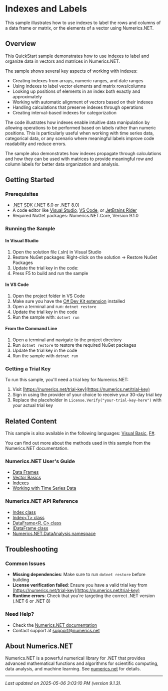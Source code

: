 # Indexes and Labels

This sample illustrates how to use indexes to label the rows and columns of a data frame or matrix, or the elements of a vector using Numerics.NET.

## Overview

This QuickStart sample demonstrates how to use indexes to label and organize data in vectors and matrices in Numerics.NET.

The sample shows several key aspects of working with indexes:
- Creating indexes from arrays, numeric ranges, and date ranges
- Using indexes to label vector elements and matrix rows/columns
- Looking up positions of elements in an index both exactly and approximately
- Working with automatic alignment of vectors based on their indexes
- Handling calculations that preserve indexes through operations
- Creating interval-based indexes for categorization

The code illustrates how indexes enable intuitive data manipulation by allowing operations to be performed
based on labels rather than numeric positions. This is particularly useful when working with time series
data, categorical data, or any scenario where meaningful labels improve code readability and reduce errors.

The sample also demonstrates how indexes propagate through calculations and how they can be used with
matrices to provide meaningful row and column labels for better data organization and analysis.


## Getting Started

### Prerequisites

- [.NET SDK](https://dotnet.microsoft.com/download) (.NET 6.0 or .NET 8.0)
- A code editor like [Visual Studio](https://visualstudio.microsoft.com/), [VS Code](https://code.visualstudio.com/), or [JetBrains Rider](https://www.jetbrains.com/rider/)
- Required NuGet packages: Numerics.NET.Core, Version 9.1.0

### Running the Sample

#### In Visual Studio
1. Open the solution file (.sln) in Visual Studio
2. Restore NuGet packages: Right-click on the solution → Restore NuGet Packages
3. Update the trial key in the code:
4. Press F5 to build and run the sample

#### In VS Code

1. Open the project folder in VS Code
2. Make sure you have the [C# Dev Kit extension](https://marketplace.visualstudio.com/items?itemName=ms-dotnettools.csdevkit) installed
3. Open a terminal and run: `dotnet restore`
4. Update the trial key in the code 
5. Run the sample with: `dotnet run`

#### From the Command Line

1. Open a terminal and navigate to the project directory
2. Run `dotnet restore` to restore the required NuGet packages
3. Update the trial key in the code
4. Run the sample with `dotnet run`

### Getting a Trial Key

To run this sample, you'll need a trial key for Numerics.NET:

1. Visit [https://numerics.net/trial-key](https://numerics.net/trial-key)
2. Sign in using the provider of your choice to receive your 30-day trial key
3. Replace the placeholder in `License.Verify("your-trial-key-here")` with your actual trial key

## Related Content

This sample is also available in the following languages: 
[Visual Basic](https://github.com/NumericsDotNet/quickstart-visualbasic/tree/net8.0/data-analysis/indexes-and-labels), [F#](https://github.com/NumericsDotNet/quickstart-fsharp/tree/net8.0/data-analysis/indexes-and-labels).

You can find out more about the methods used in this sample from the Numerics.NET documentation.

### Numerics.NET User's Guide

- [Data Frames](https://numerics.netdata-analysis/data-frames)
- [Vector Basics](https://numerics.netvector-and-matrix/vectors/vector-basics)
- [Indexes](https://numerics.netdata-analysis/indexes)
- [Working with Time Series Data](https://numerics.netdata-analysis/working-with-time-series-data)

### Numerics.NET API Reference

- [Index class](https://numerics.net/documentation/latest/reference/numerics.net.dataanalysis.index)
- [Index&lt;T&gt; class](https://numerics.net/documentation/latest/reference/numerics.net.dataanalysis.index-1)
- [DataFrame&lt;R, C&gt; class](https://numerics.net/documentation/latest/reference/numerics.net.dataanalysis.dataframe-2)
- [IDataFrame class](https://numerics.net/documentation/latest/reference/numerics.net.dataanalysis.idataframe)
- [Numerics.NET.DataAnalysis namespace](https://numerics.net/documentation/latest/reference/numerics.net.dataanalysis)


## Troubleshooting

### Common Issues

- **Missing dependencies**: Make sure to run `dotnet restore` before building
- **License verification failed**: Ensure you have a valid trial key from [https://numerics.net/trial-key](https://numerics.net/trial-key)
- **Runtime errors**: Check that you're targeting the correct .NET version (.NET 6 or .NET 8)

### Need Help?

- Check the [Numerics.NET documentation](https://numerics.net/documentation/)
- Contact support at [support@numerics.net](mailto:support@numerics.net?subject=IndexesAndLabels%20QuickStart%20Sample%20%28C%23%29)

## About Numerics.NET

Numerics.NET is a powerful numerical library for .NET that provides advanced mathematical 
functions and algorithms for scientific computing, data analysis, and machine learning.
See [numerics.net](https://numerics.net) for details.

---

_Last updated on 2025-05-06 3:03:10 PM (version 9.1.3)._
